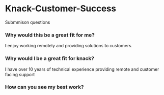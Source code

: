 # Knack-Customer-Success
Submmison questions

### Why would this be a great fit for me?
I enjoy working remotely and providing solutions to customers.

### Why would I be a great fit for knack?
I have over 10 years of technical experience providing remote and customer facing support

### How can you see my best work?
